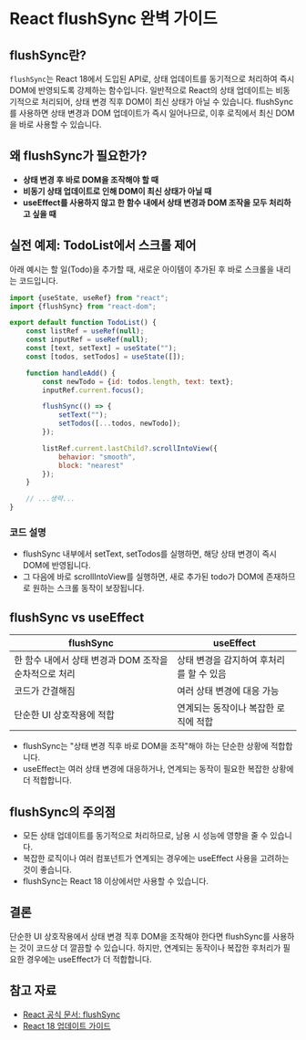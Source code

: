 # React flushSync 완벽 가이드

## flushSync란?

`flushSync`는 React 18에서 도입된 API로, 상태 업데이트를 동기적으로 처리하여 즉시 DOM에 반영되도록 강제하는 함수입니다. 일반적으로 React의 상태 업데이트는 비동기적으로 처리되어, 상태 변경 직후 DOM이 최신 상태가 아닐 수 있습니다. flushSync를 사용하면 상태 변경과 DOM 업데이트가 즉시 일어나므로, 이후 로직에서 최신 DOM을 바로 사용할 수 있습니다.

## 왜 flushSync가 필요한가?

-   **상태 변경 후 바로 DOM을 조작해야 할 때**
-   **비동기 상태 업데이트로 인해 DOM이 최신 상태가 아닐 때**
-   **useEffect를 사용하지 않고 한 함수 내에서 상태 변경과 DOM 조작을 모두 처리하고 싶을 때**

## 실전 예제: TodoList에서 스크롤 제어

아래 예시는 할 일(Todo)을 추가할 때, 새로운 아이템이 추가된 후 바로 스크롤을 내리는 코드입니다.

```javascript
import {useState, useRef} from "react";
import {flushSync} from "react-dom";

export default function TodoList() {
    const listRef = useRef(null);
    const inputRef = useRef(null);
    const [text, setText] = useState("");
    const [todos, setTodos] = useState([]);

    function handleAdd() {
        const newTodo = {id: todos.length, text: text};
        inputRef.current.focus();

        flushSync(() => {
            setText("");
            setTodos([...todos, newTodo]);
        });

        listRef.current.lastChild?.scrollIntoView({
            behavior: "smooth",
            block: "nearest"
        });
    }

    // ...생략...
}
```

### 코드 설명

-   flushSync 내부에서 setText, setTodos를 실행하면, 해당 상태 변경이 즉시 DOM에 반영됩니다.
-   그 다음에 바로 scrollIntoView를 실행하면, 새로 추가된 todo가 DOM에 존재하므로 원하는 스크롤 동작이 보장됩니다.

## flushSync vs useEffect

| flushSync                                             | useEffect                                |
| ----------------------------------------------------- | ---------------------------------------- |
| 한 함수 내에서 상태 변경과 DOM 조작을 순차적으로 처리 | 상태 변경을 감지하여 후처리를 할 수 있음 |
| 코드가 간결해짐                                       | 여러 상태 변경에 대응 가능               |
| 단순한 UI 상호작용에 적합                             | 연계되는 동작이나 복잡한 로직에 적합     |

-   flushSync는 "상태 변경 직후 바로 DOM을 조작"해야 하는 단순한 상황에 적합합니다.
-   useEffect는 여러 상태 변경에 대응하거나, 연계되는 동작이 필요한 복잡한 상황에 더 적합합니다.

## flushSync의 주의점

-   모든 상태 업데이트를 동기적으로 처리하므로, 남용 시 성능에 영향을 줄 수 있습니다.
-   복잡한 로직이나 여러 컴포넌트가 연계되는 경우에는 useEffect 사용을 고려하는 것이 좋습니다.
-   flushSync는 React 18 이상에서만 사용할 수 있습니다.

## 결론

단순한 UI 상호작용에서 상태 변경 직후 DOM을 조작해야 한다면 flushSync를 사용하는 것이 코드상 더 깔끔할 수 있습니다. 하지만, 연계되는 동작이나 복잡한 후처리가 필요한 경우에는 useEffect가 더 적합합니다.

## 참고 자료

-   [React 공식 문서: flushSync](https://react.dev/reference/react-dom/flushSync)
-   [React 18 업데이트 가이드](https://react.dev/blog/2022/03/29/react-v18)
